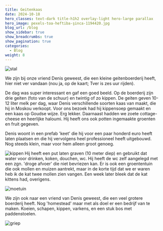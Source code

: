 ```yaml
---
title: Geitenkaas
date: 2024-10-18
hero_classes: text-dark title-h1h2 overlay-light hero-large parallax
hero_image: pexels-toa-heftiba-şinca-1194420.jpg
blog_url: /blog
show_sidebar: true
show_breadcrumbs: true
show_pagination: true
categories:
  - Blog
weight: 8
---
```

![stal](/blog/images/1728748617041.jpg#floatright#fr5)

We zijn bij onze vriend Denis geweest, die een kleine geitenboerderij heeft, hier niet ver vandaan (nou ja, op de kaart; Tver is zes uur rijden). 

De dag was super interessant en gaf een goed beeld. Op de boerderij zijn drie geiten (foto van de schuur) en twintig of zo kippen. De geiten geven 10-12 liter melk per dag, waar Denis verschillende soorten kaas van maakt, die hij in Moskou verkoopt. Voor ons bezoek had hij kippensoep gemaakt en een kaas op Goudse wijze. Erg lekker. Daarnaast hadden we zoete cottage-cheese en heerlijke haloumi. Hij heeft ons ook potten ingemaakte groenten en fruit gegeven.


Denis woont in een prefab 'keet' die hij voor een paar honderd euro heeft laten plaatsen en die hij vervolgens heel professioneel heeft uitgebouwd. Nog steeds klein, maar voor hem alleen groot genoeg.

![kippen](/blog/images/1728748617025.jpg#floatright#fr2)
Hij heeft een put laten graven (10 meter diep) en gebruikt dat water voor drinken, koken, douchen, wc. Hij heeft de wc zelf aangelegd met een zgn. 'droge afvoer' die niet bevriezen kan. Er is ook een groententuin die ook mollen en muizen aantrekt, maar in de korte tijd dat we er waren heb ik de kat twee mollen zien vangen. Een week later bleek dat de kat kittens had, overigens.

![moetuin](/blog/images/1728748617010.jpg#fr5)

We zijn ook naar een vriend van Denis geweest, die een veel grotere boerderij heeft. Nog 'homestead' maar met als doel er een bedrijf van te maken. Koeien, schapen, kippen, varkens, en een stuk bos met paddenstoelen.


![griep](/blog/images/IMG_20241005_150708.jpg)